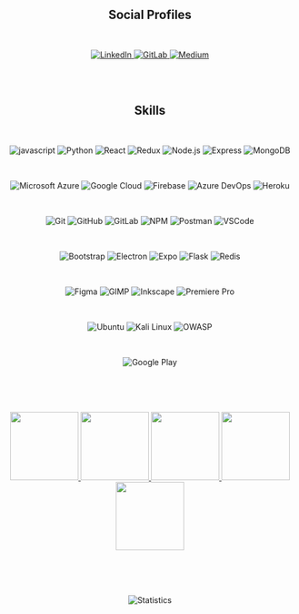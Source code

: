 <h2 align="center">Social Profiles</h2>
<br>
<p align="center">
<a href="https://linkedin.com/in/jagannathbhatjb" target="_blank">
<img src="https://img.shields.io/badge/linkedin-0A66C2.svg?style=for-the-badge&logo=linkedin" alt="LinkedIn">
</a>
<a href="https://gitlab.com/jagannathbhat" target="_blank">
<img src="https://img.shields.io/badge/gitlab-FCA121.svg?style=for-the-badge&logo=gitlab&logoColor=white" alt="GitLab">
</a>
<a href="https://medium.com/@jagannathbhat" target="_blank">
<img src="https://img.shields.io/badge/medium-000000.svg?style=for-the-badge&logo=medium" alt="Medium">
</a>
</p>
<br><br>

<h2 align="center">Skills</h2>
<br>
<p align="center">
<img src="https://img.shields.io/badge/javascript-F7DF1E.svg?style=for-the-badge&logo=javascript&logoColor=black" alt="javascript">
<img src="https://img.shields.io/badge/python-3776AB.svg?style=for-the-badge&logo=python&logoColor=white" alt="Python">
<img src="https://img.shields.io/badge/react-61DAFB.svg?style=for-the-badge&logo=react&logoColor=black" alt="React">
<img src="https://img.shields.io/badge/redux-764ABC.svg?style=for-the-badge&logo=redux&logoColor=white" alt="Redux">
<img src="https://img.shields.io/badge/nodejs-339933.svg?style=for-the-badge&logo=node-dot-js&logoColor=white" alt="Node.js">
<img src="https://img.shields.io/badge/express-000000.svg?style=for-the-badge&logo=express&logoColor=white" alt="Express">
<img src="https://img.shields.io/badge/mongodb-47A248.svg?style=for-the-badge&logo=mongodb&logoColor=white" alt="MongoDB">
</p>
<br>
<p align="center">
<img src="https://img.shields.io/badge/microsoft_azure-0078D4.svg?style=for-the-badge&logo=microsoft-azure&logoColor=white" alt="Microsoft Azure">
<img src="https://img.shields.io/badge/google_cloud-4285F4.svg?style=for-the-badge&logo=google-cloud&logoColor=white" alt="Google Cloud">
<img src="https://img.shields.io/badge/firebase-FFCA28.svg?style=for-the-badge&logo=firebase&logoColor=black" alt="Firebase">
<img src="https://img.shields.io/badge/azure_devops-0078D7.svg?style=for-the-badge&logo=azure-devops&logoColor=white" alt="Azure DevOps">
<img src="https://img.shields.io/badge/heroku-430098.svg?style=for-the-badge&logo=heroku&logoColor=white" alt="Heroku">
</p>
<br>
<p align="center">
<img src="https://img.shields.io/badge/git-F05032.svg?style=for-the-badge&logo=git&logoColor=white" alt="Git">
<img src="https://img.shields.io/badge/github-181717.svg?style=for-the-badge&logo=github&logoColor=white" alt="GitHub">
<img src="https://img.shields.io/badge/gitlab-FCA121.svg?style=for-the-badge&logo=gitlab&logoColor=white" alt="GitLab">
<img src="https://img.shields.io/badge/npm-CB3837.svg?style=for-the-badge&logo=npm&logoColor=white" alt="NPM">
<img src="https://img.shields.io/badge/postman-FF6C37.svg?style=for-the-badge&logo=postman&logoColor=white" alt="Postman">
<img src="https://img.shields.io/badge/vscode-007ACC.svg?style=for-the-badge&logo=visual-studio-code" alt="VSCode">
</p>
<br>
<p align="center">
<img src="https://img.shields.io/badge/bootstrap-7952B3.svg?style=for-the-badge&logo=bootstrap&logoColor=white" alt="Bootstrap">
<img src="https://img.shields.io/badge/electron-0DBD8B.svg?style=for-the-badge&logo=electron&logoColor=white" alt="Electron">
<img src="https://img.shields.io/badge/expo-000020.svg?style=for-the-badge&logo=expo&logoColor=white" alt="Expo">
<img src="https://img.shields.io/badge/flask-000000.svg?style=for-the-badge&logo=flask&logoColor=white" alt="Flask">
<img src="https://img.shields.io/badge/redis-DC382D.svg?style=for-the-badge&logo=redis&logoColor=white" alt="Redis">
</p>
<br>
<p align="center">
<img src="https://img.shields.io/badge/figma-F24E1E.svg?style=for-the-badge&logo=figma&logoColor=white" alt="Figma">
<img src="https://img.shields.io/badge/gimp-5C5543.svg?style=for-the-badge&logo=gimp&logoColor=white" alt="GIMP">
<img src="https://img.shields.io/badge/inkscape-000000.svg?style=for-the-badge&logo=inkscape&logoColor=white" alt="Inkscape">
<img src="https://img.shields.io/badge/premiere_pro-9999FF.svg?style=for-the-badge&logo=adobe-premiere-pro&logoColor=white" alt="Premiere Pro">
</p>
<br>
<p align="center">
<img src="https://img.shields.io/badge/ubuntu-E95420.svg?style=for-the-badge&logo=ubuntu&logoColor=white" alt="Ubuntu">
<img src="https://img.shields.io/badge/kali_linux-557C94.svg?style=for-the-badge&logo=kali-linux&logoColor=white" alt="Kali Linux">
<img src="https://img.shields.io/badge/owasp-000000.svg?style=for-the-badge&logo=owasp&logoColor=white" alt="OWASP">
</p>
<br>
<p align="center">
<img src="https://img.shields.io/badge/google_play-414141.svg?style=for-the-badge&logo=google-play&logoColor=white" alt="Google Play">
</p>
<br><br><br>

<p align="center">
<a href="https://www.credly.com/badges/e8b4acf1-be97-48b5-8920-36658c419673/public_url">
<img src="https://images.credly.com/size/340x340/images/c3ab66f8-5d59-4afa-a6c2-0ba30a1989ca/CERT-Expert-DevOps-Engineer-600x600.png" height="120" />
</a>
<a href="https://www.credly.com/badges/1407f5d9-9f3c-4e13-b74f-0a40c84427df/public_url">
<img src="https://images.credly.com/size/340x340/images/63316b60-f62d-4e51-aacc-c23cb850089c/azure-developer-associate-600x600.png" height="120" />
</a>
<a href="https://www.credly.com/badges/e01328ae-c57e-4f4d-810b-a4873fec4af0/public_url">
<img src="https://images.credly.com/size/340x340/images/6a254dad-77e5-4e71-8049-94e5c7a15981/azure-fundamentals-600x600.png" height="120" />
</a>
<a href="https://www.credly.com/badges/6224be36-7df7-4c75-ad17-a0151a4bd405/public_url">
<img src="https://images.credly.com/size/340x340/images/f03fe042-9bbb-468a-b28a-8050b3b8e9ee/2021_Cloud_600x600_Bronze.png" height="120" />
</a>
<a href="https://www.credly.com/badges/0e2d4e61-9c9a-48bc-a730-485b9800bb43/public_url">
<img src="https://images.credly.com/size/340x340/images/d4a25bf3-51ee-4f27-863e-3fb9af87add9/2021_CYBERSECURITY_600x600_Bronze.png" height="120" />
</a>
</p>
<br><br><br>

<p align="center">
<img align="center" src="https://github-readme-stats.vercel.app/api?username=jagannathbhat&show_icons=true&title_color=fff&icon_color=79ff97&text_color=9f9f9f&bg_color=151515" alt="Statistics"/>
</p><br>
